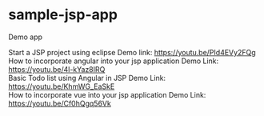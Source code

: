 # sample-jsp-app
Demo app

Start a JSP project using eclipse Demo link: https://youtu.be/PId4EVy2FQg
<br/>
How to incorporate angular into your jsp application Demo Link: https://youtu.be/4l-kYaz8IRQ
<br />
Basic Todo list using Angular in JSP Demo Link: https://youtu.be/KhmWG_EaSkE
<br />
How to incorporate vue into your jsp application Demo Link: https://youtu.be/Cf0hQgq56Vk
<br />
